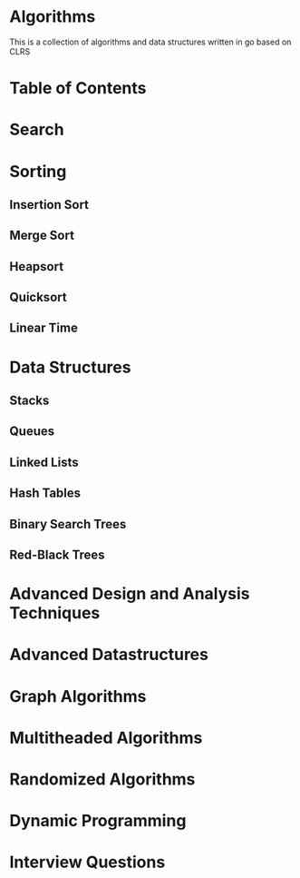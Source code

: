 # Algorithms
This is a collection of algorithms and data structures written in go based on CLRS
# Table of Contents
# Search
# Sorting
## Insertion Sort
## Merge Sort
## Heapsort 
## Quicksort
## Linear Time
# Data Structures
## Stacks 
## Queues
## Linked Lists
## Hash Tables
## Binary Search Trees
## Red-Black Trees
# Advanced Design and Analysis Techniques
# Advanced Datastructures
# Graph Algorithms
# Multitheaded Algorithms
# Randomized Algorithms

# Dynamic Programming
# Interview Questions
